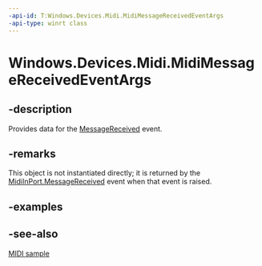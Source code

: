 ```yaml
---
-api-id: T:Windows.Devices.Midi.MidiMessageReceivedEventArgs
-api-type: winrt class
---
```


<!-- Class syntax.
public class MidiMessageReceivedEventArgs : Windows.Devices.Midi.IMidiMessageReceivedEventArgs
-->

# Windows.Devices.Midi.MidiMessageReceivedEventArgs

## -description
Provides data for the [MessageReceived](midiinport_messagereceived.md) event.

## -remarks
This object is not instantiated directly; it is returned by the [MidiInPort.MessageReceived](midiinport_messagereceived.md) event when that event is raised.

## -examples

## -see-also
[MIDI  sample](https://go.microsoft.com/fwlink/p/?LinkID=394281)

